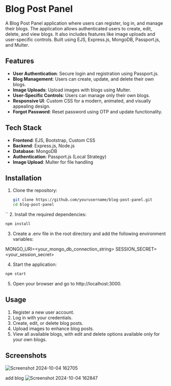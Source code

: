 # Blog Post Panel

A Blog Post Panel application where users can register, log in, and manage their blogs. The application allows authenticated users to create, edit, delete, and view blogs. It also includes features like image uploads and user-specific controls. Built using EJS, Express.js, MongoDB, Passport.js, and Multer.

## Features

- **User Authentication**: Secure login and registration using Passport.js.
- **Blog Management**: Users can create, update, and delete their own blogs.
- **Image Uploads**: Upload images with blogs using Multer.
- **User-Specific Controls**: Users can manage only their own blogs.
- **Responsive UI**: Custom CSS for a modern, animated, and visually appealing design.
- **Forgot Password**: Reset password using OTP and update functionality.

## Tech Stack

- **Frontend**: EJS, Bootstrap, Custom CSS
- **Backend**: Express.js, Node.js
- **Database**: MongoDB
- **Authentication**: Passport.js (Local Strategy)
- **Image Upload**: Multer for file handling

## Installation

1. Clone the repository:
   ```bash
   git clone https://github.com/yourusername/blog-post-panel.git
   cd blog-post-panel
  ``
2. Install the required dependencies:
```bash
npm install
```
3. Create a .env file in the root directory and add the following environment variables:

MONGO_URI=<your_mongo_db_connection_string>
SESSION_SECRET=<your_session_secret>

4. Start the application:
```bash
npm start
```
5. Open your browser and go to http://localhost:3000.

## Usage
1. Register a new user account.
2. Log in with your credentials.
3. Create, edit, or delete blog posts.
4. Upload images to enhance blog posts.
5. View all available blogs, with edit and delete options available only for your own blogs.
## Screenshots

![Screenshot 2024-10-04 162705](https://github.com/user-attachments/assets/68a6ef4f-b36b-4f71-b93d-d6adc71e64c2)

add blog
![Screenshot 2024-10-04 162847](https://github.com/user-attachments/assets/3e7d96a8-044e-426f-b0ab-b608d9d8c521)

